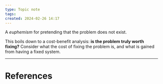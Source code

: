 ```yaml
---
type: Topic note
tags: 
created: 2024-02-26 14:17
---
```

A *euphemism* for pretending that the problem does not exist. 

This boils down to a cost-benefit analysis: **is the problem truly worth fixing?** Consider what the cost of fixing the problem is, and what is gained from having a fixed system.

---
# References
